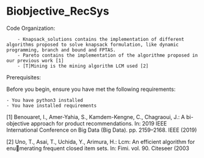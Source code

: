 # Biobjective_RecSys

Code Organization:

		- Knapsack_solutions contains the implementation of different algorithms proposed to solve knapsack formulation, like dynamic programming, branch and bound and FPTAS. 
		- Pareto contains the implementation of the algorithme proposed in our previous work [1]
		- [T]Mining is the mining algorithm LCM used [2]


Prerequisites:

Before you begin, ensure you have met the following requirements:

	- You have python3 installed
	- You have installed requirements


[1] Benouaret, I., Amer-Yahia, S., Kamdem-Kengne, C., Chagraoui, J.: A bi-objective approach for product recommendations. In: 2019 IEEE International Conference on Big Data (Big Data). pp. 2159–2168. IEEE (2019)

[2] Uno, T., Asai, T., Uchida, Y., Arimura, H.: Lcm: An efficient algorithm for enumerating frequent closed item sets. In: Fimi. vol. 90. Citeseer (2003
